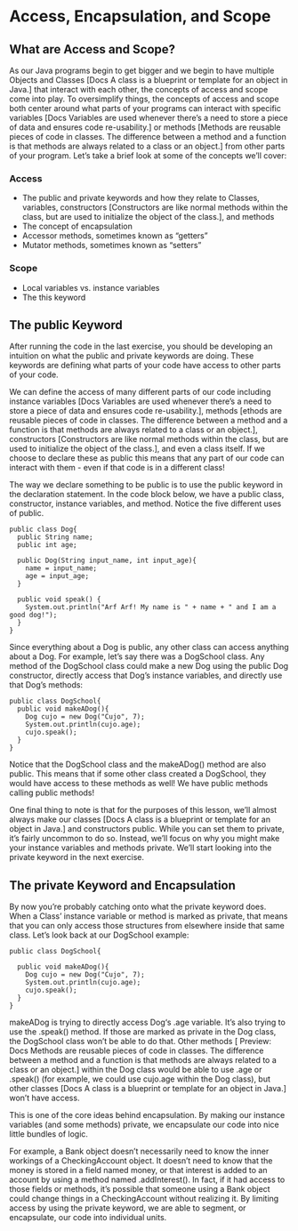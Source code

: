 # Access, Encapsulation, and Scope
## What are Access and Scope?

As our Java programs begin to get bigger and we begin to have multiple Objects and Classes [Docs A class is a blueprint or template for an object in Java.] that interact with each other, the concepts of access and scope come into play. To oversimplify things, the concepts of access and scope both center around what parts of your programs can interact with specific variables [Docs Variables are used whenever there’s a need to store a piece of data and ensures code re-usability.] or methods [Methods are reusable pieces of code in classes. The difference between a method and a function is that methods are always related to a class or an object.] from other parts of your program. Let’s take a brief look at some of the concepts we’ll cover:

### Access
* The public and private keywords and how they relate to Classes, variables, constructors [Constructors are like normal methods within the class, but are used to initialize the object of the class.], and methods
* The concept of encapsulation
* Accessor methods, sometimes known as “getters”
* Mutator methods, sometimes known as “setters”

### Scope
* Local variables vs. instance variables
* The this keyword

## The public Keyword
After running the code in the last exercise, you should be developing an intuition on what the public and private keywords are doing. These keywords are defining what parts of your code have access to other parts of your code.

We can define the access of many different parts of our code including instance variables [Docs Variables are used whenever there’s a need to store a piece of data and ensures code re-usability.], methods [ethods are reusable pieces of code in classes. The difference between a method and a function is that methods are always related to a class or an object.], constructors [Constructors are like normal methods within the class, but are used to initialize the object of the class.], and even a class itself. If we choose to declare these as public this means that any part of our code can interact with them - even if that code is in a different class!

The way we declare something to be public is to use the public keyword in the declaration statement. In the code block below, we have a public class, constructor, instance variables, and method. Notice the five different uses of public.

```
public class Dog{
  public String name;
  public int age;

  public Dog(String input_name, int input_age){
    name = input_name;
    age = input_age;
  }
    
  public void speak() {
    System.out.println("Arf Arf! My name is " + name + " and I am a good dog!");
  }
}
```
Since everything about a Dog is public, any other class can access anything about a Dog. For example, let’s say there was a DogSchool class. Any method of the DogSchool class could make a new Dog using the public Dog constructor, directly access that Dog’s instance variables, and directly use that Dog’s methods:
```
public class DogSchool{
  public void makeADog(){
    Dog cujo = new Dog("Cujo", 7);
    System.out.println(cujo.age);
    cujo.speak();
  }
}
```
Notice that the DogSchool class and the makeADog() method are also public. This means that if some other class created a DogSchool, they would have access to these methods as well! We have public methods calling public methods!

One final thing to note is that for the purposes of this lesson, we’ll almost always make our classes [Docs A class is a blueprint or template for an object in Java.] and constructors public. While you can set them to private, it’s fairly uncommon to do so. Instead, we’ll focus on why you might make your instance variables and methods private. We’ll start looking into the private keyword in the next exercise.

## The private Keyword and Encapsulation
By now you’re probably catching onto what the private keyword does. When a Class’ instance variable or method is marked as private, that means that you can only access those structures from elsewhere inside that same class. Let’s look back at our DogSchool example:
```
public class DogSchool{

  public void makeADog(){
    Dog cujo = new Dog("Cujo", 7);
    System.out.println(cujo.age);
    cujo.speak();
  }
}
```
makeADog is trying to directly access Dog‘s .age variable. It’s also trying to use the .speak() method. If those are marked as private in the Dog class, the DogSchool class won’t be able to do that. Other methods [
Preview: Docs Methods are reusable pieces of code in classes. The difference between a method and a function is that methods are always related to a class or an object.] within the Dog class would be able to use .age or .speak() (for example, we could use cujo.age within the Dog class), but other classes [Docs A class is a blueprint or template for an object in Java.] won’t have access.

This is one of the core ideas behind encapsulation. By making our instance variables (and some methods) private, we encapsulate our code into nice little bundles of logic.

For example, a Bank object doesn’t necessarily need to know the inner workings of a CheckingAccount object. It doesn’t need to know that the money is stored in a field named money, or that interest is added to an account by using a method named .addInterest(). In fact, if it had access to those fields or methods, it’s possible that someone using a Bank object could change things in a CheckingAccount without realizing it. By limiting access by using the private keyword, we are able to segment, or encapsulate, our code into individual units.

